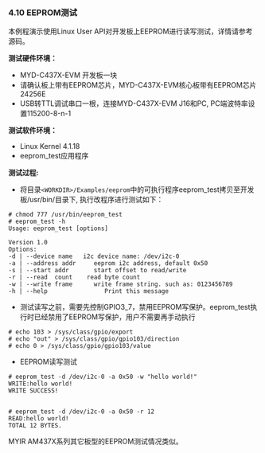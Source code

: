 ### 4.10 EEPROM测试

本例程演示使用Linux User API对开发板上EEPROM进行读写测试，详情请参考源码。

**测试硬件环境：**

* MYD-C437X-EVM 开发板一块  
* 请确认板上带有EEPROM芯片，MYD-C437X-EVM核心板带有EEPROM芯片24256E  
* USB转TTL调试串口一根，连接MYD-C437X-EVM J16和PC, PC端波特率设置115200-8-n-1

**测试软件环境：**

* Linux Kernel 4.1.18   
* eeprom\_test应用程序  

**测试过程:**

* 将目录`<WORKDIR>/Examples/eeprom`中的可执行程序eeprom\_test拷贝至开发板/usr/bin/目录下, 执行改程序进行测试如下：  

```
# chmod 777 /usr/bin/eeprom_test
# eeprom_test -h 
Usage: eeprom_test [options]

Version 1.0
Options:
-d | --device name   i2c device name: /dev/i2c-0
-a | --address addr     eeprom i2c address, default 0x50
-s | --start addr       start offset to read/write
-r | --read  count    read byte count
-w | --write frame      write frame string. such as: 0123456789
-h | --help                Print this message
```

* 测试读写之前，需要先控制GPIO3\_7，禁用EEPROM写保护。eeprom\_test执行时已经禁用了EEPROM写保护，用户不需要再手动执行

```
# echo 103 > /sys/class/gpio/export
# echo "out" > /sys/class/gpio/gpio103/direction
# echo 0 > /sys/class/gpio/gpio103/value
```

* EEPROM读写测试  

```
# eeprom_test -d /dev/i2c-0 -a 0x50 -w "hello world!"
WRITE:hello world!
WRITE SUCCESS!


# eeprom_test -d /dev/i2c-0 -a 0x50 -r 12
READ:hello world!
TOTAL 12 BYTES.
```

MYIR AM437X系列其它板型的EEPROM测试情况类似。

